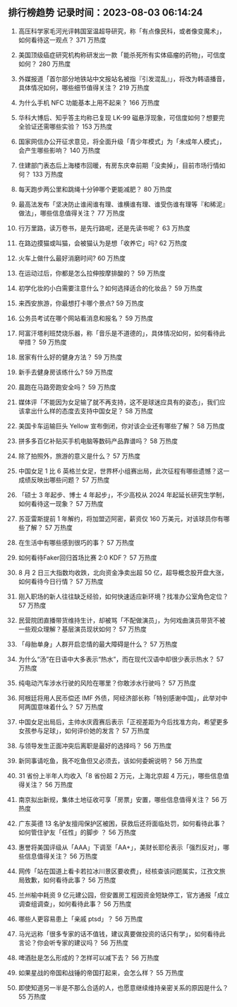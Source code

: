 
## 排行榜趋势 记录时间：2023-08-03 06:14:24
  
  1. 高压科学家毛河光评韩国室温超导研究，称「有点像民科，或者像变魔术」，如何看待这一观点？ 371 万热度
    
  2. 美国顶级癌症研究机构称研发出一款「能杀死所有实体癌瘤的药物」，可信度如何？ 280 万热度
    
  3. 外媒报道「首尔部分地铁站中文报站名被指『引发混乱』」，将改为韩语播音，具体情况如何，哪些细节值得关注？ 219 万热度
    
  4. 为什么手机 NFC 功能基本上用不起来？ 166 万热度
    
  5. 华科大博后、知乎答主均称已复现 LK-99 磁悬浮现象，可信度如何？想要完全验证还需哪些实验？ 153 万热度
    
  6. 国家网信办公开征求意见，将全面升级「青少年模式」为「未成年人模式」，会产生哪些影响？ 140 万热度
    
  7. 住建部门表态后上海楼市回暖，有房东庆幸前期「没卖掉」，目前市场行情如何？ 133 万热度
    
  8. 每天跑步两公里和跳绳十分钟哪个更能减肥？ 80 万热度
    
  9. 最高法发布「坚决防止谁闹谁有理、谁横谁有理、谁受伤谁有理等『和稀泥』做法」，哪些信息值得关注？ 77 万热度
    
  10. 行万里路，读万卷书，是先行路呢，还是先读书呢？ 63 万热度
    
  11. 在路边摸猫或叫猫，会被猫认为是想「收养它」吗? 62 万热度
    
  12. 火车上做什么最好消磨时间? 60 万热度
    
  13. 在运动过后，你都是怎么拉伸按摩排酸的？ 59 万热度
    
  14. 初学化妆的小白需要注意什么？如何选择适合的化妆品？ 59 万热度
    
  15. 来西安旅游，你最想打卡哪个景点? 59 万热度
    
  16. 公务员考试在哪个网站看消息和报名？ 59 万热度
    
  17. 阿富汗塔利班焚烧乐器，称「音乐是不道德的」，具体情况如何，如何看待此举措？ 59 万热度
    
  18. 居家有什么好的健身方法？ 59 万热度
    
  19. 新手去健身房该练什么? 59 万热度
    
  20. 晨跑在马路旁跑安全吗？ 59 万热度
    
  21. 媒体评「不能因为女足输了就不再支持，这不是球迷应具有的姿态」，我们应该拿出什么样的态度去支持中国女足？ 58 万热度
    
  22. 美国卡车运输巨头 Yellow 宣布倒闭，你对该企业还有哪些了解？ 58 万热度
    
  23. 拼多多百亿补贴买手机电脑等数码产品靠谱吗？ 58 万热度
    
  24. 除了拍照外，旅游的意义是什么？ 57 万热度
    
  25. 中国女足 1 比 6 英格兰女足，世界杯小组赛出局，此次征程有哪些遗憾？这一成绩反映出哪些问题？ 57 万热度
    
  26. 「硕士 3 年起步、博士 4 年起步」，不少高校从 2024 年起延长研究生学制，如何看待这一现象？ 57 万热度
    
  27. 苏亚雷斯提前 1 年解约，将加盟迈阿密，薪资仅 160 万美元，对该球员你有哪些了解？ 57 万热度
    
  28. 在生活中有哪些感到很巧的事？ 57 万热度
    
  29. 如何看待Faker回归首场比赛 2:0 KDF？ 57 万热度
    
  30. 8 月 2 日三大指数均收跌，北向资金净卖出超 50 亿，超导概念股开盘大涨，如何看待今日行情？ 57 万热度
    
  31. 刚入职场的新人往往缺乏经验，如何快速适应新环境？找准办公室角色定位？ 57 万热度
    
  32. 民营院团直播带货维持生计，却被骂「不配做演员」，为何戏曲演员带货不被一些观众理解？基层演员现状如何？ 57 万热度
    
  33. 「母胎单身」人群开启恋情的最大障碍是什么？ 57 万热度
    
  34. 为什么“汤”在日语中大多表示“热水”，而在现代汉语中却很少表示热水？ 57 万热度
    
  35. 纯电动汽车涉水行驶的风险在哪里？你敢涉水行驶吗？ 57 万热度
    
  36. 阿根廷将用人民币偿还 IMF 外债，阿经济部长称「特别感谢中国」，此举对中阿两国意味着什么？ 57 万热度
    
  37. 中国女足出局后，主帅水庆霞赛后表示「正视差距为今后找准方向，希望更多女孩参与足球」，如何评价她的发言？ 57 万热度
    
  38. 与领导发生正面冲突后离职是最好的选择吗？ 56 万热度
    
  39. 新同事请吃鱼，我不吃鱼但又必须去，该如何委婉说明？ 56 万热度
    
  40. 31 省份上半年人均收入「8 省份超 2 万元，上海北京超 4 万元」，哪些信息值得关注？ 56 万热度
    
  41. 南京拟出新规，集体土地征收可享「房票」安置，哪些信息值得关注？ 56 万热度
    
  42. 广东英德 13 名驴友擅闯保护区被困，获救后还将面临处罚，如何看待此事？如何管住驴友「任性」的脚步 ？ 56 万热度
    
  43. 惠誉将美国评级从「AAA」下调至「AA+」，美财长耶伦表示「强烈反对」，哪些信息值得关注？ 56 万热度
    
  44. 网传「站在国道上看卡若拉冰川景区要收费」，经核查该问题属实，江孜文旅局致歉，如何看待此事？ 56 万热度
    
  45. 兰州榆中耗资 9 亿元建公园，但安置房工程因资金短缺停工，官方通报「成立调查组调查」，如何看待此事？ 56 万热度
    
  46. 哪些人更容易患上「亲戚 ptsd」？ 56 万热度
    
  47. 马光远称「很多专家的话不值钱，建议真要做投资的话只有学」，如何看待此言论？你会听专家的建议吗？ 56 万热度
    
  48. 啤酒肚是怎么形成的？怎样可以减下去？ 56 万热度
    
  49. 如果星战的帝国和战锤的帝国打起来，会怎么样？ 55 万热度
    
  50. 即使知道另一半是不那么合适的人，也愿意继续维持亲密关系的原因是什么？ 55 万热度
    